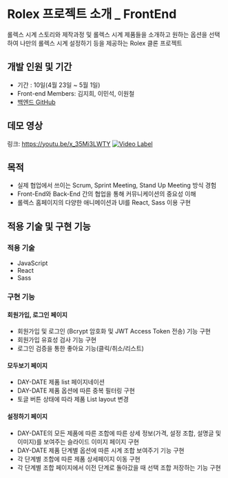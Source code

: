 # Rolex 프로젝트 소개 _ FrontEnd

롤렉스 시계 스토리와 제작과정 및 롤렉스 시계 제품들을 소개하고 원하는 옵션을 선택하여 나만의 롤렉스 시계 설정하기 등을 제공하는 Rolex 클론 프로젝트



## 개발 인원 및 기간

- 기간 : 10일(4월 23일 ~ 5월 1일)
- Front-end Members: 김지희, 이민석, 이원철
- [백엔드 GitHub](https://github.com/wecode-bootcamp-korea/Rolex-backend)



## 데모 영상
링크: https://youtu.be/x_35Mi3LWTY
[![Video Label](https://i9.ytimg.com/vi/x_35Mi3LWTY/maxresdefault.jpg?time=1592667196038&sqp=CPjWuPcF&rs=AOn4CLBNZEveqgN9mVF0Cp152u1uTbWTrQ)](https://youtu.be/x_35Mi3LWTY)


## 목적

- 실제 협업에서 쓰이는 Scrum, Sprint Meeting, Stand Up Meeting 방식 경험
- Front-End와 Back-End 간의 협업을 통해 커뮤니케이션의 중요성 이해
- 롤렉스 홈페이지의 다양한 애니메이션과 UI를 React, Sass 이용 구현



## 적용 기술 및 구현 기능

### 적용 기술

- JavaScript
- React
- Sass



### 구현 기능

#### 회원가입, 로그인 페이지

- 회원가입 및 로그인 (Bcrypt 암호화 및 JWT Access Token 전송) 기능 구현
- 회원가입 유효성 검사 기능 구현
- 로그인 검증을 통한 좋아요 기능(클릭/취소/리스트)

#### 모두보기 페이지

- DAY-DATE 제품 list 페이지네이션
- DAY-DATE 제품 옵션에 따른 중복 필터링 구현
- 토글 버튼 상태에 따라 제품 List layout 변경

#### 설정하기 페이지

- DAY-DATE의 모든 제품에 따른 조합에 따른 상세 정보(가격, 설정 조합, 설명글 및 이미지)를 보여주는 슬라이드 이미지 페이지 구현
- DAY-DATE 제품 단계별 옵션에 따른 시계 조합 보여주기 기능 구현
- 각 단계별 조합에 따른 제품 상세페이지 이동 구현
- 각 단계별 조합 페이지에서 이전 단계로 돌아갔을 때 선택 조합 저장하는 기능 구현


